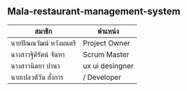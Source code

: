 Mala-restaurant-management-system
-------------------------------------------------------------                                                            
| สมาชิก                          | ตำแหน่ง                   |
|---------------------------------|----------------------------|
| นายปัณณวัฒน์ หวังมนตรี              | Project Owner  |
| นางสาวฐิติรัตน์ จันทา       |Scrum Master                            |
| นางสาวนิตยา ปานา           | ux ui desingner                            |
| นายเปลวตัวัน สั่งการ      | / Developer                           |
